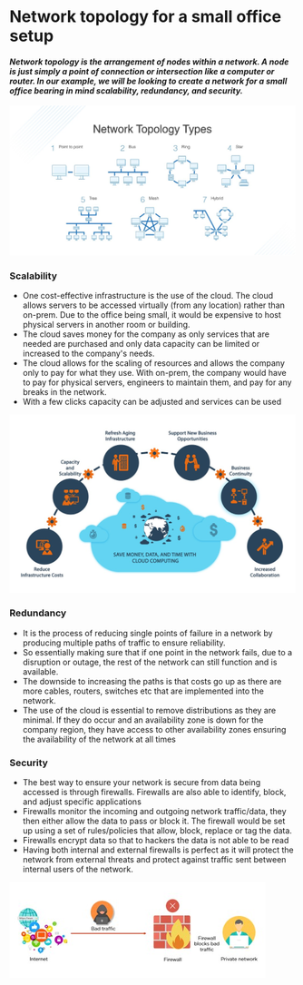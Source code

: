 #  Network topology for a small office setup
#### __*Network topology is the arrangement of nodes within a network. A node is just simply a point of connection or intersection like a computer or router. In our example, we will be looking to create a network for a small office bearing in mind scalability, redundancy, and security.*__

![Topology Types](Images/OfficeTopolgyTypesImage1.jpg)

### Scalability  
* One cost-effective infrastructure is the use of the cloud. The cloud allows servers to be accessed virtually (from any location) rather than on-prem. Due to the office being small, it would be expensive to host physical servers in another room or building.
* The cloud saves money for the company as only services that are needed are purchased and only data capacity can be limited or increased to the company's needs.
* The cloud allows for the scaling of resources and allows the company only to pay for what they use. With on-prem, the company would have to pay for physical servers, engineers to maintain them, and pay for any breaks in the network.
* With a few clicks capacity can be adjusted and services can be used 
 

![Scalability](Images/ScalabilityImage2.jpg)


### Redundancy  
* It is the process of reducing single points of failure in a network by producing multiple paths of traffic to ensure reliability.    
* So essentially making sure that if one point in the network fails, due to a disruption or outage, the rest of the network can still function and is available.   
* The downside to increasing the paths is that costs go up as there are more cables, routers, switches etc that are implemented into the network.  
* The use of the cloud is essential to remove distributions as they are minimal. If they do occur and an availability zone is down for the company region, they have access to other availability zones ensuring the availability of the network at all times

### Security  
* The best way to ensure your network is secure from data being accessed is through firewalls. Firewalls are also able to identify, block, and adjust specific applications  
* Firewalls monitor the incoming and outgoing network traffic/data, they then either allow the data to pass or block it. The firewall would be set up using a set of rules/policies that allow, block, replace or tag the data.  
* Firewalls encrypt data so that to hackers the data is not able to be read   
* Having both internal and external firewalls is perfect as it will protect the network from external threats and protect against traffic sent between internal users of the network.

![Security](Images/SecurityImage3.jpg)





